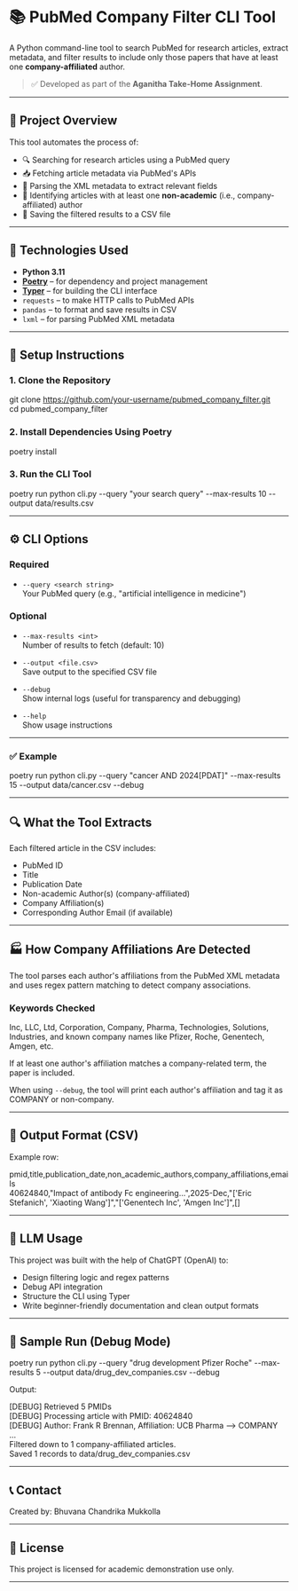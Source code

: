 # 📚 PubMed Company Filter CLI Tool

A Python command-line tool to search PubMed for research articles, extract metadata, and filter results to include only those papers that have at least one **company-affiliated** author.

> ✅ Developed as part of the **Aganitha Take-Home Assignment**.

---

## 📌 Project Overview

This tool automates the process of:

- 🔍 Searching for research articles using a PubMed query  
- 📥 Fetching article metadata via PubMed's APIs  
- 🧠 Parsing the XML metadata to extract relevant fields  
- 🏢 Identifying articles with at least one **non-academic** (i.e., company-affiliated) author  
- 💾 Saving the filtered results to a CSV file  

---

## 🧰 Technologies Used

- **Python 3.11**  
- [**Poetry**](https://python-poetry.org/) – for dependency and project management  
- [**Typer**](https://typer.tiangolo.com/) – for building the CLI interface  
- `requests` – to make HTTP calls to PubMed APIs  
- `pandas` – to format and save results in CSV  
- `lxml` – for parsing PubMed XML metadata  

---

## 🚀 Setup Instructions

### 1. Clone the Repository

git clone https://github.com/your-username/pubmed_company_filter.git  
cd pubmed_company_filter

### 2. Install Dependencies Using Poetry

poetry install

### 3. Run the CLI Tool

poetry run python cli.py --query "your search query" --max-results 10 --output data/results.csv

---

## ⚙️ CLI Options

### Required

- `--query <search string>`  
  Your PubMed query (e.g., "artificial intelligence in medicine")

### Optional

- `--max-results <int>`  
  Number of results to fetch (default: 10)

- `--output <file.csv>`  
  Save output to the specified CSV file

- `--debug`  
  Show internal logs (useful for transparency and debugging)

- `--help`  
  Show usage instructions

---

### ✅ Example

poetry run python cli.py --query "cancer AND 2024[PDAT]" --max-results 15 --output data/cancer.csv --debug

---

## 🔍 What the Tool Extracts

Each filtered article in the CSV includes:

- PubMed ID  
- Title  
- Publication Date  
- Non-academic Author(s) (company-affiliated)  
- Company Affiliation(s)  
- Corresponding Author Email (if available)  

---

## 🏭 How Company Affiliations Are Detected

The tool parses each author's affiliations from the PubMed XML metadata and uses regex pattern matching to detect company associations.

### Keywords Checked

Inc, LLC, Ltd, Corporation, Company, Pharma, Technologies, Solutions, Industries, and known company names like Pfizer, Roche, Genentech, Amgen, etc.

If at least one author's affiliation matches a company-related term, the paper is included.

When using `--debug`, the tool will print each author's affiliation and tag it as COMPANY or non-company.

---

## 📂 Output Format (CSV)

Example row:

pmid,title,publication_date,non_academic_authors,company_affiliations,emails  
40624840,"Impact of antibody Fc engineering...",2025-Dec,"['Eric Stefanich', 'Xiaoting Wang']","['Genentech Inc', 'Amgen Inc']",[]

---

## 🤖 LLM Usage

This project was built with the help of ChatGPT (OpenAI) to:

- Design filtering logic and regex patterns  
- Debug API integration  
- Structure the CLI using Typer  
- Write beginner-friendly documentation and clean output formats  

---

## 🧪 Sample Run (Debug Mode)

poetry run python cli.py --query "drug development Pfizer Roche" --max-results 5 --output data/drug_dev_companies.csv --debug

Output:

[DEBUG] Retrieved 5 PMIDs  
[DEBUG] Processing article with PMID: 40624840  
[DEBUG] Author: Frank R Brennan, Affiliation: UCB Pharma --> COMPANY  
...  
Filtered down to 1 company-affiliated articles.  
Saved 1 records to data/drug_dev_companies.csv

---

## 📞 Contact

Created by: Bhuvana Chandrika Mukkolla  


---

## 📎 License

This project is licensed for academic demonstration use only.

---
